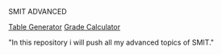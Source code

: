 SMIT ADVANCED 

[Table Generator](https://kashif0955.github.io/SMIT-Advanced/JavaScript/Projects/Table%20Calculator/index.html)
[Grade Calculator](https://kashif0955.github.io/SMIT-Advanced/JavaScript/Projects/gradeCalculator/index.html)

"In this repository i will push all my advanced topics of SMIT."
